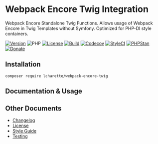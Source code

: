 # Webpack Encore Twig Integration
Webpack Encore Standalone Twig Functions. Allows usage of Webpack Encore in Twig Templates without Symfony. Optimized for PHP-DI style containers.

[![Version](https://img.shields.io/packagist/v/lcharette/webpack-encore-twig)](https://github.com/lcharette/webpack-encore-twig/releases)
![PHP](https://img.shields.io/packagist/php-v/lcharette/webpack-encore-twig/main?color=brightgreen)
[![License](https://img.shields.io/badge/license-MIT-brightgreen.svg)](LICENSE)
[![Build](https://img.shields.io/github/workflow/status/lcharette/webpack-encore-twig/Build/main?logo=github)](https://github.com/lcharette/webpack-encore-twig/actions)
[![Codecov](https://codecov.io/gh/lcharette/webpack-encore-twig/branch/main/graph/badge.svg)](https://app.codecov.io/gh/lcharette/webpack-encore-twig/branch/main)
[![StyleCI](https://github.styleci.io/repos/xxxx/shield?branch=develop-5.0&style=flat)](https://github.styleci.io/repos/xxx)
[![PHPStan](https://img.shields.io/github/workflow/status/lcharette/webpack-encore-twig/PHPStan/main?label=PHPStan)](https://github.com/lcharette/webpack-encore-twig/actions/workflows/PHPStan.yml)
[![Donate](https://img.shields.io/badge/Donate-Buy%20Me%20a%20Coffee-blue.svg)](https://ko-fi.com/A7052ICP)

## Installation
```
composer require lcharette/webpack-encore-twig
```

## Documentation & Usage

## Other Documents
- [Changelog](CHANGELOG.md)
- [License](LICENSE)
- [Style Guide](.github/STYLE-GUIDE.md)
- [Testing](.github/RUNNING_TESTS.md)
